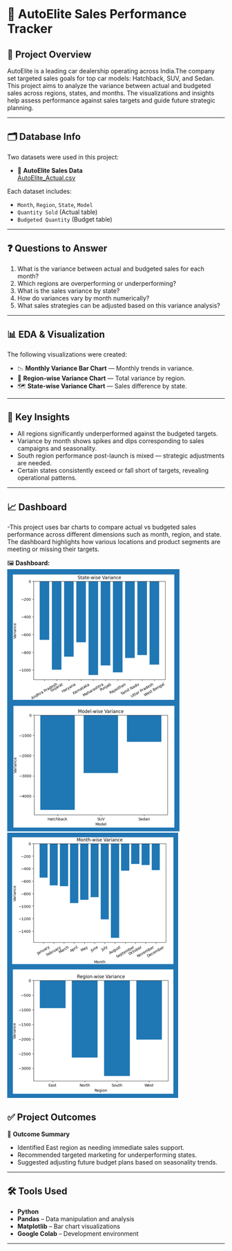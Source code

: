 # 🚗 AutoElite Sales Performance Tracker

## 🧾 Project Overview

AutoElite is a leading car dealership operating across India.The company set targeted sales goals for top car models: Hatchback, SUV, and Sedan. This project aims to analyze the variance between actual and budgeted sales across regions, states, and months. The visualizations and insights help assess performance against sales targets and guide future strategic planning.

---

## 🗂️ Database Info

Two datasets were used in this project:

- 📄 **AutoElite Sales Data**  
  [AutoElite_Actual.csv](https://github.com/rashi12121/AutoElite_Sales_Performance_Tracker/blob/main/AutoElite_Data.csv)

Each dataset includes:
- `Month`, `Region`, `State`, `Model`
- `Quantity Sold` (Actual table)  
- `Budgeted Quantity` (Budget table)

---

## ❓ Questions to Answer

1. What is the variance between actual and budgeted sales for each month?
2. Which regions are overperforming or underperforming?
3. What is the sales variance by state?
4. How do variances vary by month numerically?
5. What sales strategies can be adjusted based on this variance analysis?

---

## 📊 EDA & Visualization

The following visualizations were created:
- 📉 **Monthly Variance Bar Chart** — Monthly trends in variance.
- 📍 **Region-wise Variance Chart** — Total variance by region.
- 🗺️ **State-wise Variance Chart** — Sales difference by state.

---

## 📌 Key Insights

- All regions significantly underperformed against the budgeted targets.
- Variance by month shows spikes and dips corresponding to sales campaigns and seasonality.
- South region performance post-launch is mixed — strategic adjustments are needed.
- Certain states consistently exceed or fall short of targets, revealing operational patterns.

---

## 📈 Dashboard 
-This project uses bar charts to compare actual vs budgeted sales performance across different dimensions such as month, region, and state. The dashboard highlights how various locations and product segments are meeting or missing their targets.

🖼️ **Dashboard:**  
![Dashboard](https://github.com/rashi12121/AutoElite_Sales_Performance_Tracker/blob/main/AutoElite%20Dashboard%201.png)
![Dashboard](https://github.com/rashi12121/AutoElite_Sales_Performance_Tracker/blob/main/AutoElite_Dashboard%202.png)


## ✅ Project Outcomes

📌 **Outcome Summary**  
- Identified East region as needing immediate sales support.
- Recommended targeted marketing for underperforming states.
- Suggested adjusting future budget plans based on seasonality trends.

---

## 🛠️ Tools Used

- **Python**
- **Pandas** – Data manipulation and analysis
- **Matplotlib** – Bar chart visualizations
- **Google Colab** – Development environment

---
